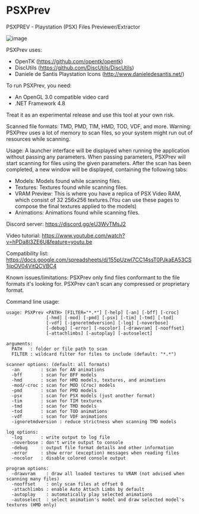 # PSXPrev

PSXPREV - Playstation (PSX) Files Previewer/Extractor

![image](https://github.com/rickomax/psxprev/assets/12863984/3070bf42-33f1-42b1-b09f-48386390f397)

PSXPrev uses:
- OpenTK (https://github.com/opentk/opentk)
- DiscUtils (https://github.com/DiscUtils/DiscUtils)
- Daniele de Santis Playstation Icons (http://www.danieledesantis.net/)

To run PSXPrev, you need:
- An OpenGL 3.0 compatible video card
- .NET Framework 4.8

Treat it as an experimental release and use this tool at your own risk.

Scanned file formats: TMD, PMD, TIM, HMD, TOD, VDF, and more.
Warning: PSXPrev uses a lot of memory to scan files, so your system might run out of resources while scanning.

Usage:
A launcher interface will be displayed when running the application without passing any parameters.
When passing parameters, PSXPrev will start scanning for files using the given parameters.
After the scan has been completed, a new window will be displayed, containing the following tabs:
- Models:  Models found while scanning files.
- Textures: Textures found while scanning files.
- VRAM Preview: This is where you have a replica of PSX Video RAM, which consist of 32 256x256 textures.(You can use these pages to compose the final textures applied to the models)
- Animations: Animations found while scanning files.

Discord server:
<https://discord.gg/eU3WvTMsJ2>

Video tutorial:
<https://www.youtube.com/watch?v=hPDa8l3ZE6U&feature=youtu.be>

Compatibility list:
<https://docs.google.com/spreadsheets/d/155pUzwl7CC14ssT0PJkaEA53CS1ijpOV04VitQCVBC4>

Known issues/limitations:
PSXPrev only find files conformant to the file formats it's looking for. PSXPrev can't scan any compressed or proprietary format.

Command line usage:
```
usage: PSXPrev <PATH> [FILTER="*.*"] [-help] [-an] [-bff] [-croc]
               [-hmd] [-mod] [-pmd] [-psx] [-tim] [-tmd] [-tod]
               [-vdf] [-ignoretmdversion] [-log] [-noverbose]
               [-debug] [-error] [-nocolor] [-drawvram] [-nooffset]
               [-attachlimbs] [-autoplay] [-autoselect]

arguments:
  PATH   : folder or file path to scan
  FILTER : wildcard filter for files to include (default: "*.*")

scanner options: (default: all formats)
  -an        : scan for AN animations
  -bff       : scan for BFF models
  -hmd       : scan for HMD models, textures, and animations
  -mod/-croc : scan for MOD (Croc) models
  -pmd       : scan for PMD models
  -psx       : scan for PSX models (just another format)
  -tim       : scan for TIM textures
  -tmd       : scan for TMD models
  -tod       : scan for TOD animations
  -vdf       : scan for VDF animations
  -ignoretmdversion : reduce strictness when scanning TMD models

log options:
  -log       : write output to log file
  -noverbose : don't write output to console
  -debug     : output file format details and other information
  -error     : show error (exception) messages when reading files
  -nocolor   : disable colored console output

program options:
  -drawvram    : draw all loaded textures to VRAM (not advised when scanning many files)
  -nooffset    : only scan files at offset 0
  -attachlimbs : enable Auto Attach Limbs by default
  -autoplay    : automatically play selected animations
  -autoselect  : select animation's model and draw selected model's textures (HMD only)
```
